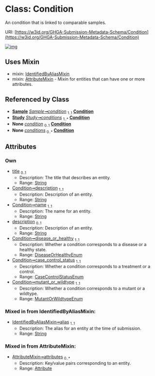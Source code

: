 
# Class: Condition


An condition that is linked to comparable samples.

URI: [https://w3id.org/GHGA-Submission-Metadata-Schema/Condition](https://w3id.org/GHGA-Submission-Metadata-Schema/Condition)


[![img](https://yuml.me/diagram/nofunky;dir:TB/class/[Study],[Sample],[IdentifiedByAliasMixin],[Sample]-%20condition%201..1>[Condition&#124;title:string%20%3F;description:string;name:string;disease_or_healthy:DiseaseOrHealthyEnum;case_control_status:CaseControlStatusEnum;mutant_or_wildtype:MutantOrWildtypeEnum;alias:string],[Study]-%20conditions%201..*>[Condition],[Sample]-%20condition(i)%200..1>[Condition],[Study]-%20conditions(i)%200..*>[Condition],[Condition]uses%20-.->[IdentifiedByAliasMixin],[Condition]uses%20-.->[AttributeMixin],[AttributeMixin],[Attribute])](https://yuml.me/diagram/nofunky;dir:TB/class/[Study],[Sample],[IdentifiedByAliasMixin],[Sample]-%20condition%201..1>[Condition&#124;title:string%20%3F;description:string;name:string;disease_or_healthy:DiseaseOrHealthyEnum;case_control_status:CaseControlStatusEnum;mutant_or_wildtype:MutantOrWildtypeEnum;alias:string],[Study]-%20conditions%201..*>[Condition],[Sample]-%20condition(i)%200..1>[Condition],[Study]-%20conditions(i)%200..*>[Condition],[Condition]uses%20-.->[IdentifiedByAliasMixin],[Condition]uses%20-.->[AttributeMixin],[AttributeMixin],[Attribute])

## Uses Mixin

 *  mixin: [IdentifiedByAliasMixin](IdentifiedByAliasMixin.md)
 *  mixin: [AttributeMixin](AttributeMixin.md) - Mixin for entities that can have one or more attributes.

## Referenced by Class

 *  **[Sample](Sample.md)** *[Sample➞condition](Sample_condition.md)*  <sub>1..1</sub>  **[Condition](Condition.md)**
 *  **[Study](Study.md)** *[Study➞conditions](Study_conditions.md)*  <sub>1..\*</sub>  **[Condition](Condition.md)**
 *  **None** *[condition](condition.md)*  <sub>0..1</sub>  **[Condition](Condition.md)**
 *  **None** *[conditions](conditions.md)*  <sub>0..\*</sub>  **[Condition](Condition.md)**

## Attributes


### Own

 * [title](title.md)  <sub>0..1</sub>
     * Description: The title that describes an entity.
     * Range: [String](types/String.md)
 * [Condition➞description](Condition_description.md)  <sub>1..1</sub>
     * Description: Description of an entity.
     * Range: [String](types/String.md)
 * [Condition➞name](Condition_name.md)  <sub>1..1</sub>
     * Description: The name for an entity.
     * Range: [String](types/String.md)
 * [description](description.md)  <sub>0..1</sub>
     * Description: Description of an entity.
     * Range: [String](types/String.md)
 * [Condition➞disease_or_healthy](Condition_disease_or_healthy.md)  <sub>1..1</sub>
     * Description: Whether a condition corresponds to a disease or a healthy state.
     * Range: [DiseaseOrHealthyEnum](DiseaseOrHealthyEnum.md)
 * [Condition➞case_control_status](Condition_case_control_status.md)  <sub>1..1</sub>
     * Description: Whether a condition corresponds to a treatment or a control.
     * Range: [CaseControlStatusEnum](CaseControlStatusEnum.md)
 * [Condition➞mutant_or_wildtype](Condition_mutant_or_wildtype.md)  <sub>1..1</sub>
     * Description: Whether a condition corresponds to a mutant or a wildtype.
     * Range: [MutantOrWildtypeEnum](MutantOrWildtypeEnum.md)

### Mixed in from IdentifiedByAliasMixin:

 * [IdentifiedByAliasMixin➞alias](IdentifiedByAliasMixin_alias.md)  <sub>1..1</sub>
     * Description: The alias for an entity at the time of submission.
     * Range: [String](types/String.md)

### Mixed in from AttributeMixin:

 * [AttributeMixin➞attributes](AttributeMixin_attributes.md)  <sub>0..\*</sub>
     * Description: Key/value pairs corresponding to an entity.
     * Range: [Attribute](Attribute.md)
